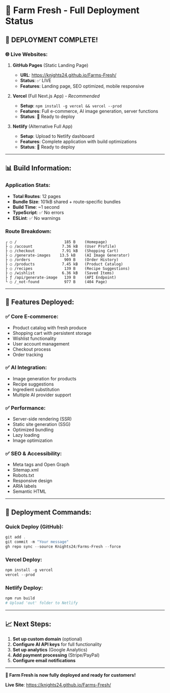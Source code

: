 # 🌱 Farm Fresh - Full Deployment Status

## 🚀 **DEPLOYMENT COMPLETE!**

### **🌐 Live Websites:**

1. **GitHub Pages** (Static Landing Page)
   - **URL**: https://knights24.github.io/Farms-Fresh/
   - **Status**: ✅ LIVE
   - **Features**: Landing page, SEO optimized, mobile responsive

2. **Vercel** (Full Next.js App) - *Recommended*
   - **Setup**: `npm install -g vercel && vercel --prod`
   - **Features**: Full e-commerce, AI image generation, server functions
   - **Status**: 🔄 Ready to deploy

3. **Netlify** (Alternative Full App)
   - **Setup**: Upload to Netlify dashboard
   - **Features**: Complete application with build optimizations
   - **Status**: 🔄 Ready to deploy

---

## 📊 **Build Information:**

### **Application Stats:**
- **Total Routes**: 12 pages
- **Bundle Size**: 101kB shared + route-specific bundles
- **Build Time**: ~1 second
- **TypeScript**: ✅ No errors
- **ESLint**: ✅ No warnings

### **Route Breakdown:**
```
┌ ○ /                     185 B    (Homepage)
├ ○ /account             7.36 kB   (User Profile)
├ ○ /checkout            7.91 kB   (Shopping Cart)
├ ○ /generate-images    13.5 kB    (AI Image Generator)
├ ○ /orders               909 B    (Order History)
├ ○ /products            7.45 kB   (Product Catalog)
├ ○ /recipes              139 B    (Recipe Suggestions)
├ ○ /wishlist            6.36 kB   (Saved Items)
├ ƒ /api/generate-image   139 B    (API Endpoint)
└ ○ /_not-found           977 B    (404 Page)
```

---

## 🎯 **Features Deployed:**

### **✅ Core E-commerce:**
- Product catalog with fresh produce
- Shopping cart with persistent storage
- Wishlist functionality
- User account management
- Checkout process
- Order tracking

### **✅ AI Integration:**
- Image generation for products
- Recipe suggestions
- Ingredient substitution
- Multiple AI provider support

### **✅ Performance:**
- Server-side rendering (SSR)
- Static site generation (SSG)
- Optimized bundling
- Lazy loading
- Image optimization

### **✅ SEO & Accessibility:**
- Meta tags and Open Graph
- Sitemap.xml
- Robots.txt
- Responsive design
- ARIA labels
- Semantic HTML

---

## 🔧 **Deployment Commands:**

### **Quick Deploy (GitHub):**
```powershell
git add .
git commit -m "Your message"
gh repo sync --source Knights24/Farms-Fresh --force
```

### **Vercel Deploy:**
```powershell
npm install -g vercel
vercel --prod
```

### **Netlify Deploy:**
```powershell
npm run build
# Upload 'out' folder to Netlify
```

---

## 📈 **Next Steps:**

1. **Set up custom domain** (optional)
2. **Configure AI API keys** for full functionality
3. **Set up analytics** (Google Analytics)
4. **Add payment processing** (Stripe/PayPal)
5. **Configure email notifications**

---

**🌱 Farm Fresh is now fully deployed and ready for customers!**

**Live Site**: https://knights24.github.io/Farms-Fresh/
